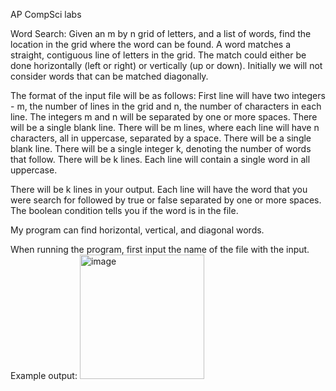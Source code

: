 AP CompSci labs

Word Search: Given an m by n grid of letters, and a list of words, find the location in the grid where the word can be found. A word matches a straight, contiguous line of letters in the grid. The match could either be done horizontally (left or right) or vertically (up or down). Initially we will not consider words that can be matched diagonally.

The format of the input file will be as follows: First line will have two integers - m, the number of lines in the grid and n, the number of characters in each line. The integers m and n will be separated by one or more spaces. There will be a single blank line. There will be m lines, where each line will have n characters, all in uppercase, separated by a space. There will be a single blank line. There will be a single integer k, denoting the number of words that follow. There will be k lines. Each line will contain a single word in all uppercase.

There will be k lines in your output. Each line will have the word that you were search for followed by true or false separated by one or more spaces. The boolean condition tells you if the word is in the file.

My program can find horizontal, vertical, and diagonal words.

When running the program, first input the name of the file with the input. 
Example output:
<img width="199" alt="image" src="https://user-images.githubusercontent.com/74311720/229976773-b9ef5652-fc70-4dc8-9615-eb8443238511.png">

